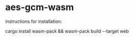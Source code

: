 # aes-gcm-wasm

instructions for installation:

cargo install wasm-pack && 
wasm-pack build --target web
